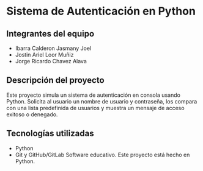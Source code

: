 # Sistema de Autenticación en Python

## Integrantes del equipo
- Ibarra Calderon Jasmany Joel
- Jostin Ariel Loor Muñiz
- Jorge Ricardo Chavez Alava

## Descripción del proyecto
Este proyecto simula un sistema de autenticación en consola usando Python. Solicita al usuario un nombre
de usuario y contraseña, los compara con una lista predefinida de usuarios y muestra un mensaje de acceso
exitoso o denegado.

## Tecnologías utilizadas
- Python 
- Git y GitHub/GitLab
 Software educativo.
Este proyecto está hecho en Python.

